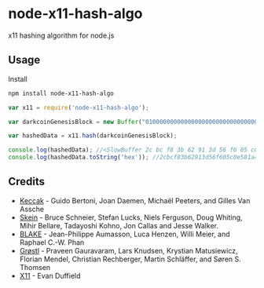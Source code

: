 node-x11-hash-algo
===============

x11 hashing algorithm for node.js

Usage
-----

Install

```bash
npm install node-x11-hash-algo
```

```javascript
var x11 = require('node-x11-hash-algo');

var darkcoinGenesisBlock = new Buffer("010000000000000000000000000000000000000000000000000000000000000000000000c762a6567f3cc092f0684bb62b7e00a84890b990f07cc71a6bb58d64b98e02e0dee1e352f0ff0f1ec3c927e6", 'hex');

var hashedData = x11.hash(darkcoinGenesisBlock);

console.log(hashedData); //<SlowBuffer 2c bc f8 3b 62 91 3d 56 f6 05 c0 e5 81 a4 88 72 83 94 28 c9 2e 5e b7 6c d7 ad 94 bc af 0b 00 00>
console.log(hashedData.toString('hex')); //2cbcf83b62913d56f605c0e581a48872839428c92e5eb76cd7ad94bcaf0b0000


```

Credits
-------
* [Keccak](http://en.wikipedia.org/wiki/Keccak) - Guido Bertoni, Joan Daemen, Michaël Peeters, and Gilles Van Assche
* [Skein](http://en.wikipedia.org/wiki/Skein_(hash_function)) - Bruce Schneier, Stefan Lucks, Niels Ferguson, Doug Whiting, Mihir Bellare, Tadayoshi Kohno, Jon Callas and Jesse Walker.
* [BLAKE](http://en.wikipedia.org/wiki/BLAKE_(hash_function)) - Jean-Philippe Aumasson, Luca Henzen, Willi Meier, and Raphael C.-W. Phan
* [Grøstl](http://en.wikipedia.org/wiki/Gr%C3%B8stl) - Praveen Gauravaram, Lars Knudsen, Krystian Matusiewicz, Florian Mendel, Christian Rechberger, Martin Schläffer, and Søren S. Thomsen
* [X11](http://www.darkcoin.io/) - Evan Duffield
